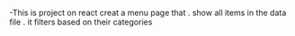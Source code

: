 -This is project on react creat a menu page that
. show all items in the data file
. it filters based on their categories
